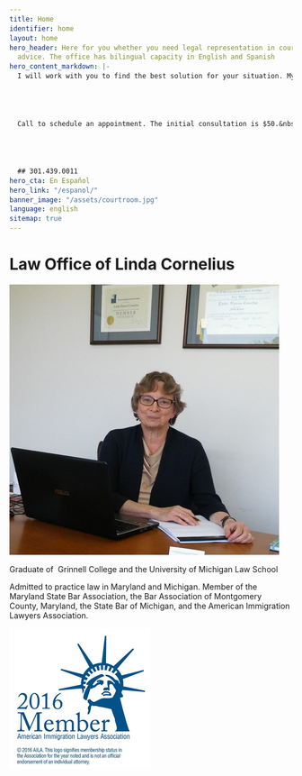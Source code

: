 ```yaml
---
title: Home
identifier: home
layout: home
hero_header: Here for you whether you need legal representation in court, or legal
  advice. The office has bilingual capacity in English and Spanish
hero_content_markdown: |-
  I will work with you to find the best solution for your situation. My goal is to provide affordable, effective legal representation. Consultations are by appointment.&nbsp;




  Call to schedule an appointment. The initial consultation is $50.&nbsp;




  ## 301.439.0011
hero_cta: En Español
hero_link: "/espanol/"
banner_image: "/assets/courtroom.jpg"
language: english
sitemap: true
---
```


# Law Office of Linda Cornelius

![Linda Cornelius](/assets/lindacornelius.jpg)

Graduate of  Grinnell College and the University of Michigan Law School

Admitted to practice law in Maryland and Michigan. Member of the Maryland State Bar Association, the Bar Association of Montgomery County, Maryland, the State Bar of Michigan, and the American Immigration Lawyers Association.

![American Immigration Lawyers Association](/assets/aila.jpg)